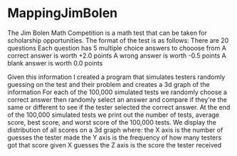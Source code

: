 # MappingJimBolen

The Jim Bolen Math Competition is a math test that can be taken for scholarship opportunities.
The format of the test is as follows: 
  There are 20 questions
  Each question has 5 multiple choice answers to chooose from
  A correct answer is worth +2.0 points
  A wrong answer is worth   -0.5 points
  A blank answer is worth    0.0 points
  
Given this information I created a program that simulates testers randomly guessing on the test and their problem and creates a 3d graph of the information
For each of the 100,000 simulated tests we randomly choose a correct answer then randomly select an answer and compare if they're the same or different to see if the tester selected the correct answer.
At the end of the 100,000 simulated tests we print out the number of tests, average score, best score, and worst score of the 100,000 tests.
We display the distribution of all scores on a 3d graph where:
  the X axis is the number of guesses the tester made
  the Y axis is the frequency of how many testers got that score given X guesses
  the Z axis is the score the tester received
